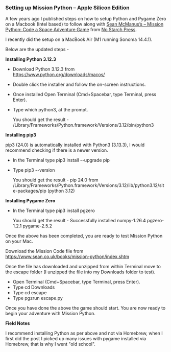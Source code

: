 ### Setting up Mission Python – Apple Silicon Edition

A few years ago I published steps on how to setup Python and Pygame Zero on a Macbook (Intel based) to follow along with [Sean McManus’s – Mission Python: Code a Space Adventure Game](https://www.sean.co.uk/books/mission-python/index.shtm) from [No Starch Press](https://nostarch.com/missionpython).

I recently did the setup on a MacBook Air (M1 running Sonoma 14.4.1).

Below are the updated steps -

**Installing Python 3.12.3**

  - Download Python 3.12.3 from https://www.python.org/downloads/macos/
  - Double click the installer and follow the on-screen instructions.
  - Once installed Open Terminal (Cmd+Spacebar, type Terminal, press Enter).
  - Type which python3, at the prompt.

     You should get the result - /Library/Frameworks/Python.framework/Versions/3.12/bin/python3

**Installing pip3**

  pip3 (24.0) is automatically installed with Python3 (3.13.3), I would recommend checking if there is a newer     version.

  - In the Terminal type pip3 install --upgrade pip
  - Type pip3 --version

    You should get the result - pip 24.0 from         /Library/Frameworks/Python.framework/Versions/3.12/lib/python3.12/site-packages/pip (python 3.12)

**Installing Pygame Zero**

  - In the Terminal type pip3 install pgzero

    You should get the result - Successfully installed numpy-1.26.4 pgzero-1.2.1 pygame-2.5.2

Once the above has been completed, you are ready to test Mission Python on your Mac.

Download the Mission Code file from https://www.sean.co.uk/books/mission-python/index.shtm

Once the file has downloaded and unzipped from within Terminal move to the escape folder (I unzipped the file into my Downloads folder to test).

  - Open Terminal (Cmd+Spacebar, type Terminal, press Enter).
  - Type cd Downloads
  - Type cd escape
  - Type pgzrun escape.py

Once you have done the above the game should start. You are now ready to begin your adventure with Mission Python. 

**Field Notes**

I recommend installing Python as per above and not via Homebrew, when I first did the post I picked up many issues with pygame installed via Homebrew, that is why I went "old school".
    
            
